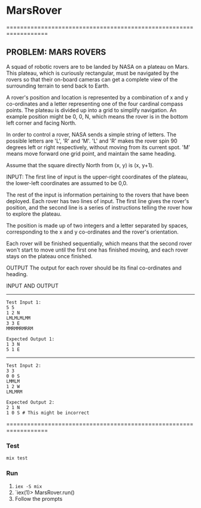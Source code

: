 # MarsRover
==================================================================
## PROBLEM:  MARS ROVERS

A squad of robotic rovers are to be landed by NASA on a plateau on Mars.
This plateau, which is curiously rectangular, must be navigated by the
rovers so that their on-board cameras can get a complete view of the
surrounding terrain to send back to Earth.

A rover's position and location is represented by a combination of x and y
co-ordinates and a letter representing one of the four cardinal compass
points. The plateau is divided up into a grid to simplify navigation. An
example position might be 0, 0, N, which means the rover is in the bottom
left corner and facing North.

In order to control a rover, NASA sends a simple string of letters. The
possible letters are 'L', 'R' and 'M'. 'L' and 'R' makes the rover spin 90
degrees left or right respectively, without moving from its current spot.
'M' means move forward one grid point, and maintain the same heading.

Assume that the square directly North from (x, y) is (x, y+1).

INPUT:
The first line of input is the upper-right coordinates of the plateau, the
lower-left coordinates are assumed to be 0,0.

The rest of the input is information pertaining to the rovers that have
been deployed. Each rover has two lines of input. The first line gives the
rover's position, and the second line is a series of instructions telling
the rover how to explore the plateau.

The position is made up of two integers and a letter separated by spaces,
corresponding to the x and y co-ordinates and the rover's orientation.

Each rover will be finished sequentially, which means that the second rover
won't start to move until the first one has finished moving, and each rover
stays on the plateau once finished.


OUTPUT
The output for each rover should be its final co-ordinates and heading.

INPUT AND OUTPUT

------------------------------------------------------------------
```
Test Input 1:
5 5
1 2 N
LMLMLMLMM
3 3 E
MMRMMRMRRM

Expected Output 1:
1 3 N
5 1 E
```
------------------------------------------------------------------
```
Test Input 2:
3 3
0 0 S
LMMLM
1 2 W
LMLMRM

Expected Output 2:
2 1 N
1 0 S # This might be incorrect
```
==================================================================

### Test

`mix test`

### Run

1. `iex -S mix`
1. `iex(1)> MarsRover.run()
1. Follow the prompts